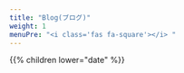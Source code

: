 ```yaml
---
title: "Blog(ブログ)"
weight: 1
menuPre: "<i class='fas fa-square'></i> "
---
```

{{% children lower="date" %}}
